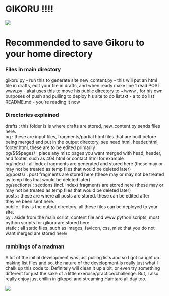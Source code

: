 # GIKORU !!!!
![](https://booru.gikopoi.com/_images/1675480a36b6a1c8cbb815a1fa9fd93b/184%20-%20gikoru.png)

# Recommended to save Gikoru to your home directory

### Files in main directory
gikoru.py - run this to generate site
new_content.py - this will put an html file in drafts, edit your file in drafts, and when ready make line 1 read POST
www.py - akai uses this to move his public directory to ~/www , for his own purposes of push and pulling to deploy his site
to do list.txt - a to do list
README.md - you're reading it now

### Directories explained

drafts : this folder is is where drafts are stored, new_content.py sends files here.\
pg : these are input files, fragments/partial html files that are built before being merged and put in the output directory, see head.html, header.html, footer.html, these are to be edited primarily\
pg/$$$pages/ : place any misc pages you want merged with head, header, and footer, such as 404.html or contact.html for example\
pg/index/ : all index fragments are generated and stored here (these may or may not be treated as temp files that would be deleted later)\
pg/posts/ : post fragments are stored here (these may or may not be treated as temp files that would be deleted later)\
pg/sections/ : sections (incl. index) fragments are stored here (these may or may not be treated as temp files that would be deleted later)\
posts : these are where all posts are stored. these can be edited after they've been sent here.\
public : this is the output directory. all these files can be deployed to your site.\
py : aside from the main script, content file and www python scripts, most python scripts for gikoru are stored here\
static : all static files, such as images, favicon, css, misc that you do not want merged are stored here\

### ramblings of a madman

A lot of the initial development was just pulling lists and so I got caught up making list files and so, the nature of the development is really just what I chalk up this code to. Definitely will clean it up a bit, or even try something different for just the sake of a little exercise/practice/challenge.
But, I also really enjoy just chillin in gikopoi and streaming Hamtaro all day too.

![](https://booru.gikopoi.com/_images/467a753d771eeb26b5a1014e05d0ee60/185%20-%20akai%20coffee%20lazy%20moon.png)